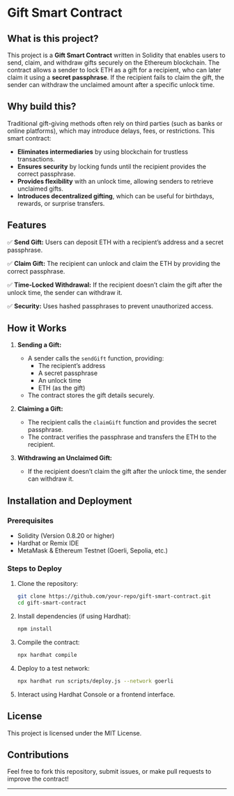 # Gift Smart Contract

## What is this project?

This project is a **Gift Smart Contract** written in Solidity that enables users to send, claim, and withdraw gifts securely on the Ethereum blockchain. The contract allows a sender to lock ETH as a gift for a recipient, who can later claim it using a **secret passphrase**. If the recipient fails to claim the gift, the sender can withdraw the unclaimed amount after a specific unlock time.

## Why build this?

Traditional gift-giving methods often rely on third parties (such as banks or online platforms), which may introduce delays, fees, or restrictions. This smart contract:

- **Eliminates intermediaries** by using blockchain for trustless transactions.
- **Ensures security** by locking funds until the recipient provides the correct passphrase.
- **Provides flexibility** with an unlock time, allowing senders to retrieve unclaimed gifts.
- **Introduces decentralized gifting**, which can be useful for birthdays, rewards, or surprise transfers.

## Features

✅ **Send Gift:** Users can deposit ETH with a recipient’s address and a secret passphrase.

✅ **Claim Gift:** The recipient can unlock and claim the ETH by providing the correct passphrase.

✅ **Time-Locked Withdrawal:** If the recipient doesn’t claim the gift after the unlock time, the sender can withdraw it.

✅ **Security:** Uses hashed passphrases to prevent unauthorized access.

## How it Works

1. **Sending a Gift:**

   - A sender calls the `sendGift` function, providing:
     - The recipient’s address
     - A secret passphrase
     - An unlock time
     - ETH (as the gift)
   - The contract stores the gift details securely.

2. **Claiming a Gift:**

   - The recipient calls the `claimGift` function and provides the secret passphrase.
   - The contract verifies the passphrase and transfers the ETH to the recipient.

3. **Withdrawing an Unclaimed Gift:**

   - If the recipient doesn’t claim the gift after the unlock time, the sender can withdraw it.

## Installation and Deployment

### Prerequisites

- Solidity (Version 0.8.20 or higher)
- Hardhat or Remix IDE
- MetaMask & Ethereum Testnet (Goerli, Sepolia, etc.)

### Steps to Deploy

1. Clone the repository:
   ```sh
   git clone https://github.com/your-repo/gift-smart-contract.git
   cd gift-smart-contract
   ```
2. Install dependencies (if using Hardhat):
   ```sh
   npm install
   ```
3. Compile the contract:
   ```sh
   npx hardhat compile
   ```
4. Deploy to a test network:
   ```sh
   npx hardhat run scripts/deploy.js --network goerli
   ```
5. Interact using Hardhat Console or a frontend interface.



## License

This project is licensed under the MIT License.

## Contributions

Feel free to fork this repository, submit issues, or make pull requests to improve the contract!

---
